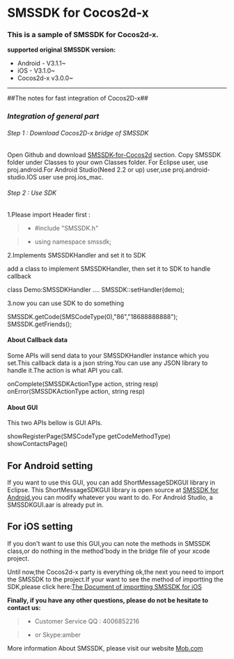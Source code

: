 SMSSDK for Cocos2d-x
===
### This is a sample of SMSSDK for Cocos2d-x.
**supported original SMSSDK version:**

- Android - V3.1.1~
- iOS - V3.1.0~
- Cocos2d-x v3.0.0~

----------------------------------------------------

##The notes for fast integration of Cocos2D-x##

### *Integration of general part*

###### Step 1 : Download Cocos2D-x bridge of SMSSDK

Open Github and download [SMSSDK-for-Cocos2d](https://github.com/MobClub/SMSSDK-for-Cocos2d) section. Copy SMSSDK folder under Classes to your own Classes folder.
For Eclipse user, use proj.android.For Android Studio(Need 2.2 or up) user,use proj.android-studio.IOS user use proj.ios_mac. 

###### Step 2 : Use SDK

1.Please import Header first :

> * #include "SMSSDK.h"

> * using namespace smssdk;



2.Implements SMSSDKHandler and set it to SDK

add a class to implement SMSSDKHandler, then set it to SDK to handle callback

class Demo:SMSSDKHandler
....
SMSSDK::setHandler(demo);

3.now you can use SDK to do something

SMSSDK.getCode(SMSCodeType(0),"86","18688888888");
SMSSDK.getFriends();

#### About Callback data
Some APIs will send data to your SMSSDKHandler instance which you set.This callback data is a json string.You can use  any JSON library to handle it.The action is what API you call.

onComplete(SMSSDKActionType action, string resp)
onError(SMSSDKActionType action, string resp)

#### About GUI

This two APIs bellow is GUI APIs.

showRegisterPage(SMSCodeType getCodeMethodType)
showContactsPage()
## For Android setting
If you want to  use this GUI, you can add ShortMessageSDKGUI library in Eclipse. This ShortMessageSDKGUI library is open source at [SMSSDK for Android](https://github.com/MobClub/SMSSDK-for-Android),you can modify whatever you want to do.
For Android Studio, a SMSSDKGUI.aar is already put in.

## For iOS setting
If you don't want to  use this GUI,you can note the methods in SMSSDK class,or do nothing in the method'body in the bridge file of your xcode project.

Until now,the Cocos2d-x party is everything ok,the next you need to import the SMSSDK to the project.If your want to see the method of importting the SDK,please click here:[The Document of importting SMSSDK for iOS](https://github.com/MobClub/SMSSDK-for-iOS)

**Finally, if you have any other questions, please do not be hesitate to contact us:**

> * Customer Service QQ : 4006852216

> * or Skype:amber

More information About SMSSDK, please visit our website [Mob.com](http://www.mob.com)
